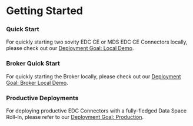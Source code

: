 Getting Started
========

### Quick Start

For quickly starting two sovity EDC CE or MDS EDC CE Connectors locally, please check out
our [Deployment Goal: Local Demo](../deployment-guide/goals/local-demo).

### Broker Quick Start

For quickly starting the Broker locally, please check out
our [Deployment Goal: Broker Local Demo](../deployment-guide/goals/broker-local-demo).

### Productive Deployments

For deploying productive EDC Connectors with a fully-fledged Data Space Roll-In, please refer to
our [Deployment Goal: Production](../deployment-guide/goals/production).

